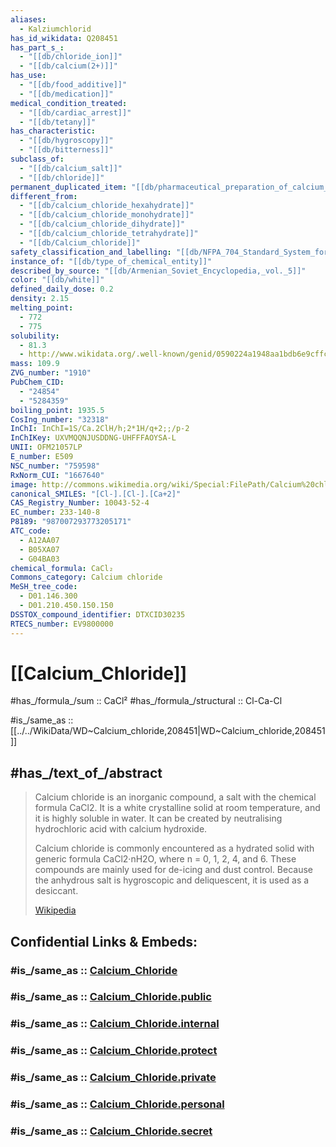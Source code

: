 ```yaml
---
aliases:
  - Kalziumchlorid
has_id_wikidata: Q208451
has_part_s_:
  - "[[db/chloride_ion]]"
  - "[[db/calcium(2+)]]"
has_use:
  - "[[db/food_additive]]"
  - "[[db/medication]]"
medical_condition_treated:
  - "[[db/cardiac_arrest]]"
  - "[[db/tetany]]"
has_characteristic:
  - "[[db/hygroscopy]]"
  - "[[db/bitterness]]"
subclass_of:
  - "[[db/calcium_salt]]"
  - "[[db/chloride]]"
permanent_duplicated_item: "[[db/pharmaceutical_preparation_of_calcium_chloride]]"
different_from:
  - "[[db/calcium_chloride_hexahydrate]]"
  - "[[db/calcium_chloride_monohydrate]]"
  - "[[db/calcium_chloride_dihydrate]]"
  - "[[db/calcium_chloride_tetrahydrate]]"
  - "[[db/Calcium_chloride]]"
safety_classification_and_labelling: "[[db/NFPA_704_Standard_System_for_the_Identification_of_the_Hazards_of_Materials_for_Emergency_Response]]"
instance_of: "[[db/type_of_chemical_entity]]"
described_by_source: "[[db/Armenian_Soviet_Encyclopedia,_vol._5]]"
color: "[[db/white]]"
defined_daily_dose: 0.2
density: 2.15
melting_point:
  - 772
  - 775
solubility:
  - 81.3
  - http://www.wikidata.org/.well-known/genid/0590224a1948aa1bdb6e9cffc3e39225
mass: 109.9
ZVG_number: "1910"
PubChem_CID:
  - "24854"
  - "5284359"
boiling_point: 1935.5
CosIng_number: "32318"
InChI: InChI=1S/Ca.2ClH/h;2*1H/q+2;;/p-2
InChIKey: UXVMQQNJUSDDNG-UHFFFAOYSA-L
UNII: OFM21057LP
E_number: E509
NSC_number: "759598"
RxNorm_CUI: "1667640"
image: http://commons.wikimedia.org/wiki/Special:FilePath/Calcium%20chloride.jpg
canonical_SMILES: "[Cl-].[Cl-].[Ca+2]"
CAS_Registry_Number: 10043-52-4
EC_number: 233-140-8
P8189: "987007293773205171"
ATC_code:
  - A12AA07
  - B05XA07
  - G04BA03
chemical_formula: CaCl₂
Commons_category: Calcium chloride
MeSH_tree_code:
  - D01.146.300
  - D01.210.450.150.150
DSSTOX_compound_identifier: DTXCID30235
RTECS_number: EV9800000
---
```


# [[Calcium_Chloride]] 

#has_/formula_/sum :: CaCl² 
#has_/formula_/structural ::  Cl-Ca-Cl 

#is_/same_as :: [[../../WikiData/WD~Calcium_chloride,208451|WD~Calcium_chloride,208451]] 

## #has_/text_of_/abstract 

> Calcium chloride is an inorganic compound, a salt with the chemical formula CaCl2. 
> It is a white crystalline solid at room temperature, and it is highly soluble in water. 
> It can be created by neutralising hydrochloric acid with calcium hydroxide.
>
> Calcium chloride is commonly encountered as a hydrated solid 
> with generic formula CaCl2·nH2O, where n = 0, 1, 2, 4, and 6. 
> These compounds are mainly used for de-icing and dust control. 
> Because the anhydrous salt is hygroscopic and deliquescent, it is used as a desiccant.
>
> [Wikipedia](https://en.wikipedia.org/wiki/Calcium%20chloride) 


## Confidential Links & Embeds: 

### #is_/same_as :: [Calcium_Chloride](/_Standards/Chemistry/inOrganic/Calcium_Chloride.md) 

### #is_/same_as :: [Calcium_Chloride.public](/_public/Chemistry/inOrganic/Calcium_Chloride.public.md) 

### #is_/same_as :: [Calcium_Chloride.internal](/_internal/Chemistry/inOrganic/Calcium_Chloride.internal.md) 

### #is_/same_as :: [Calcium_Chloride.protect](/_protect/Chemistry/inOrganic/Calcium_Chloride.protect.md) 

### #is_/same_as :: [Calcium_Chloride.private](/_private/Chemistry/inOrganic/Calcium_Chloride.private.md) 

### #is_/same_as :: [Calcium_Chloride.personal](/_personal/Chemistry/inOrganic/Calcium_Chloride.personal.md) 

### #is_/same_as :: [Calcium_Chloride.secret](/_secret/Chemistry/inOrganic/Calcium_Chloride.secret.md)

